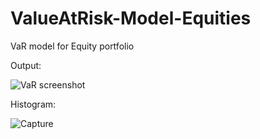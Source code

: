 # ValueAtRisk-Model-Equities
 VaR model for Equity portfolio

Output:

![VaR screenshot](https://user-images.githubusercontent.com/18014581/66686915-8da86500-ec46-11e9-8663-78e9b82bd8a8.PNG)

Histogram:

![Capture](https://user-images.githubusercontent.com/18014581/66686917-900abf00-ec46-11e9-8427-0e9d2ca355d1.PNG)
